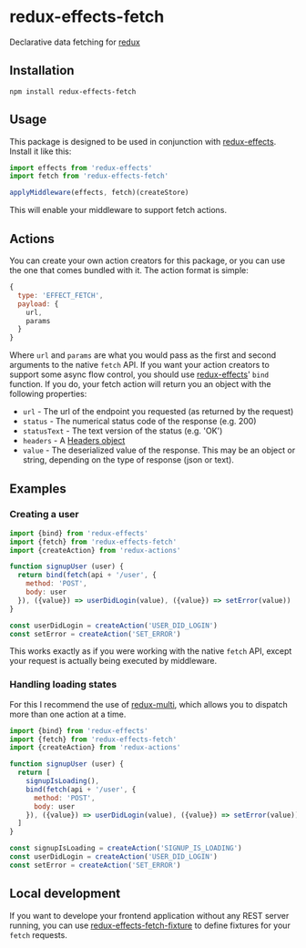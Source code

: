 # redux-effects-fetch

Declarative data fetching for [redux](https://github.com/rackt/redux)

## Installation

`npm install redux-effects-fetch`

## Usage

This package is designed to be used in conjunction with [redux-effects](https://github.com/redux-effects/redux-effects).  Install it like this:

```javascript
import effects from 'redux-effects'
import fetch from 'redux-effects-fetch'

applyMiddleware(effects, fetch)(createStore)
```

This will enable your middleware to support fetch actions.

## Actions

You can create your own action creators for this package, or you can use the one that comes bundled with it.  The action format is simple:

```javascript
{
  type: 'EFFECT_FETCH',
  payload: {
    url,
    params
  }
}
```

Where `url` and `params` are what you would pass as the first and second arguments to the native `fetch` API.  If you want your action creators to support some async flow control, you should use [redux-effects](https://github.com/redux-effects/redux-effects)' `bind` function.  If you do, your fetch action will return you an object with the following properties:

  * `url` - The url of the endpoint you requested (as returned by the request)
  * `status` - The numerical status code of the response (e.g. 200)
  * `statusText` - The text version of the status (e.g. 'OK')
  * `headers` - A [Headers object](https://developer.mozilla.org/en-US/docs/Web/API/Headers)
  * `value` - The deserialized value of the response.  This may be an object or string, depending on the type of response (json or text).

## Examples

### Creating a user

```javascript
import {bind} from 'redux-effects'
import {fetch} from 'redux-effects-fetch'
import {createAction} from 'redux-actions'

function signupUser (user) {
  return bind(fetch(api + '/user', {
    method: 'POST',
    body: user
  }), ({value}) => userDidLogin(value), ({value}) => setError(value))
}

const userDidLogin = createAction('USER_DID_LOGIN')
const setError = createAction('SET_ERROR')
```

This works exactly as if you were working with the native `fetch` API, except your request is actually being executed by middleware.

### Handling loading states

For this I recommend the use of [redux-multi](https://github.com/ashaffer/redux-multi), which allows you to dispatch more than one action at a time.

```javascript
import {bind} from 'redux-effects'
import {fetch} from 'redux-effects-fetch'
import {createAction} from 'redux-actions'

function signupUser (user) {
  return [
    signupIsLoading(),
    bind(fetch(api + '/user', {
      method: 'POST',
      body: user
    }), ({value}) => userDidLogin(value), ({value}) => setError(value))
  ]
}

const signupIsLoading = createAction('SIGNUP_IS_LOADING')
const userDidLogin = createAction('USER_DID_LOGIN')
const setError = createAction('SET_ERROR')
```

## Local development

If you want to develope your frontend application without any REST server running,
you can use [redux-effects-fetch-fixture](https://github.com/team-boris/redux-effects-fetch-fixture) to define
fixtures for your `fetch` requests.

